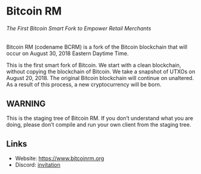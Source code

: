 # Bitcoin RM

###### The First Bitcoin Smart Fork to Empower Retail Merchants

Bitcoin RM (codename BCRM) is a fork of the Bitcoin blockchain that will occur on August 30, 2018 Eastern Daytime Time.

This is the first smart fork of Bitcoin. We start with a clean blockchain, without copying the blockchain of Bitcoin. We take a snapshot of UTXOs on August 20, 2018. The original Bitcoin blockchain will continue on unaltered. As a result of this process, a new cryptocurrency will be born.

## WARNING

This is the staging tree of Bitcoin RM. If you don’t understand what you are doing, please don’t compile and run your own client from the staging tree.

## Links

* Website: https://www.bitcoinrm.org
* Discord: [invitation](https://discord.gg/aj2QVc9)
